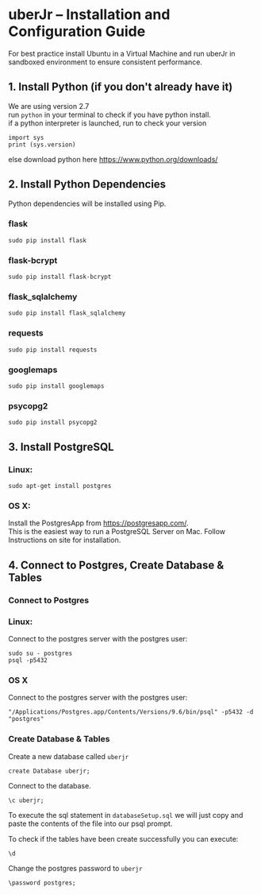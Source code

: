 # uberJr – Installation and Configuration Guide

For best practice install Ubuntu in a Virtual Machine and run uberJr in sandboxed environment to ensure consistent performance.

## 1. Install Python (if you don't already have it) 
We are using version 2.7  
run `python` in your terminal to check if you have python install.  
if a python interpreter is launched, run to check your version
```
import sys
print (sys.version)
```
else download python here https://www.python.org/downloads/

## 2. Install Python Dependencies

Python dependencies will be installed using Pip.

### flask
`sudo pip install flask`

### flask-bcrypt
`sudo pip install flask-bcrypt`

### flask_sqlalchemy
`sudo pip install flask_sqlalchemy`

### requests
`sudo pip install requests`

### googlemaps
`sudo pip install googlemaps`

### psycopg2
`sudo pip install psycopg2`

## 3. Install PostgreSQL
### Linux:
```
sudo apt-get install postgres
```

### OS X:
Install the PostgresApp from https://postgresapp.com/.  
This is the easiest way to run a PostgreSQL Server on Mac. Follow Instructions on site for installation.  

## 4. Connect to Postgres, Create Database & Tables
### Connect to Postgres
### Linux:
Connect to the postgres server with the postgres user:
```
sudo su - postgres
psql -p5432
```
### OS X
Connect to the postgres server with the postgres user:
```
"/Applications/Postgres.app/Contents/Versions/9.6/bin/psql" -p5432 -d "postgres"
```
### Create Database & Tables
Create a new database called `uberjr`
```
create Database uberjr;
```
Connect to the database.
```
\c uberjr;
```
To execute the sql statement in `databaseSetup.sql` we will just copy and paste the contents of the file into our psql prompt.

To check if the tables have been create successfully you can execute:
```
\d
```
Change the postgres password to `uberjr`
```
\password postgres;
```
